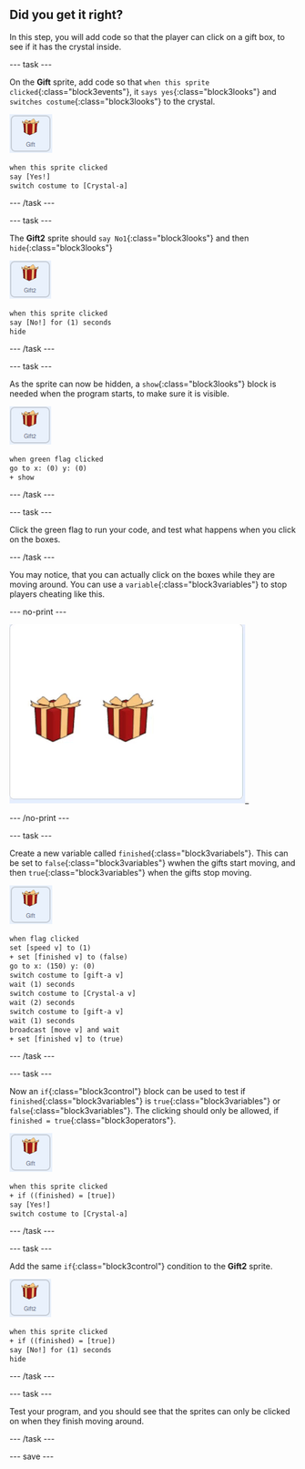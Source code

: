 ## Did you get it right?

In this step, you will add code so that the player can click on a gift box, to see if it has the crystal inside.

--- task ---

On the **Gift** sprite, add code so that `when this sprite clicked`{:class="block3events"}, it `says yes`{:class="block3looks"} and `switches costume`{:class="block3looks"} to the crystal.

![image of gift sprite](images/gift-sprite.png)

```blocks3
when this sprite clicked
say [Yes!]
switch costume to [Crystal-a]
```

--- /task ---

--- task ---

The **Gift2** sprite should `say No1`{:class="block3looks"} and then `hide`{:class="block3looks"}

![image of gift2 sprite](images/gift2-sprite.png)

```blocks3
when this sprite clicked
say [No!] for (1) seconds
hide
```

--- /task ---

--- task ---

As the sprite can now be hidden, a `show`{:class="block3looks"} block is needed when the program starts, to make sure it is visible.

![image of gift2 sprite](images/gift2-sprite.png)

```blocks3
when green flag clicked
go to x: (0) y: (0)
+ show
```

--- /task ---



--- task ---

Click the green flag to run your code, and test what happens when you click on the boxes.

--- /task ---

You may notice, that you can actually click on the boxes while they are moving around. You can use a `variable`{:class="block3variables"} to stop players cheating like this.

--- no-print ---

![animated gif showing the gifts being clicked on before they have finsihed moving](images/cheat.gif)_

--- /no-print ---

--- task ---

Create a new variable called `finished`{:class="block3variabels"}. This can be set to `false`{:class="block3variables"} wwhen the gifts start moving, and then `true`{:class="block3variables"} when the gifts stop moving.

![image of the gift sprite](images/gift-sprite.png)

```blocks3
when flag clicked
set [speed v] to (1)
+ set [finished v] to (false)
go to x: (150) y: (0)
switch costume to [gift-a v]
wait (1) seconds
switch costume to [Crystal-a v]
wait (2) seconds
switch costume to [gift-a v]
wait (1) seconds
broadcast [move v] and wait
+ set [finished v] to (true)
``` 

--- /task ---

--- task ---

Now an `if`{:class="block3control"} block can be used to test if `finished`{:class="block3variables"} is `true`{:class="block3variables"} or `false`{:class="block3variables"}. The clicking should only be allowed, if `finished = true`{:class="block3operators"}.

![image of gift sprite](images/gift-sprite.png)

```blocks3
when this sprite clicked
+ if ((finished) = [true])
say [Yes!]
switch costume to [Crystal-a]
```

--- /task ---

--- task ---

Add the same `if`{:class="block3control"} condition to the **Gift2** sprite.

![image of gift2 sprite](images/gift2-sprite.png)

```blocks3
when this sprite clicked
+ if ((finished) = [true])
say [No!] for (1) seconds
hide
```

--- /task ---

--- task ---

Test your program, and you should see that the sprites can only be clicked on when they finish moving around.

--- /task ---

--- save ---
	




